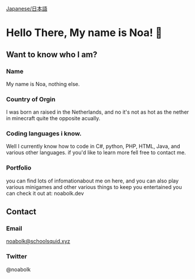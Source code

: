 [Japanese/日本語](/readme_JP.md)

# Hello There, My name is Noa! 👋

## Want to know who I am?

### Name
My name is Noa, nothing else.

### Country of Orgin
I was born an raised in the Netherlands, and no it's not as hot as the nether in minecraft quite the opposite acually.

### Coding languages i know.
Well I currently know how to code in C#, python, PHP, HTML, Java, and various other languages. if you'd like to learn more fell free to contact me.

### Portfolio
you can find lots of infomationabout me on here, and you can also play various minigames and other various things to keep you entertained
you can check it out at: noabolk.dev

## Contact

### Email
noabolk@schoolsquid.xyz

### Twitter
@noabolk
